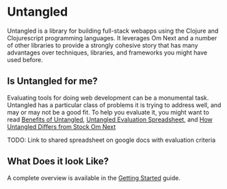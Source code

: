 # Untangled

Untangled is a library for building full-stack webapps using the Clojure and Clojurescript programming languages.
It leverages Om Next and a number of other libraries to provide a strongly cohesive story that has many 
advantages over techniques, libraries, and frameworks you might have used before.

## Is Untangled for me?

Evaluating tools for doing web development can be a monumental task. Untangled has a particular
class of problems it is trying to address well, and may or may not be a good fit. To help
you evaluate it, you might want to read [Benefits of Untangled](benefits.html),
 [Untangled Evaluation Spreadsheet](evalutaion.html),
and [How Untangled Differs from Stock Om Next](vsom-next.html)

TODO: Link to shared spreadsheet on google docs with evaluation criteria

## What Does it look Like?

A complete overview is available in the [Getting Started](http://github.com/awkay/untangled/GettingStarted.adoc)
guide.
